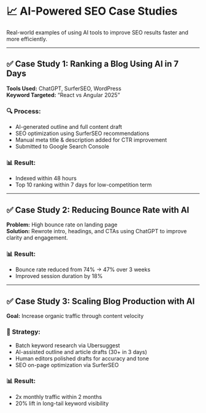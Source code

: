 # 📈 AI-Powered SEO Case Studies

Real-world examples of using AI tools to improve SEO results faster and more efficiently.

---

## ✅ Case Study 1: Ranking a Blog Using AI in 7 Days
**Tools Used:** ChatGPT, SurferSEO, WordPress  
**Keyword Targeted:** “React vs Angular 2025”

### 🔍 Process:
- AI-generated outline and full content draft
- SEO optimization using SurferSEO recommendations
- Manual meta title & description added for CTR improvement
- Submitted to Google Search Console

### 📊 Result:
- Indexed within 48 hours
- Top 10 ranking within 7 days for low-competition term

---

## ✅ Case Study 2: Reducing Bounce Rate with AI
**Problem:** High bounce rate on landing page  
**Solution:** Rewrote intro, headings, and CTAs using ChatGPT to improve clarity and engagement.

### 📊 Result:
- Bounce rate reduced from 74% → 47% over 3 weeks
- Improved session duration by 18%

---

## ✅ Case Study 3: Scaling Blog Production with AI
**Goal:** Increase organic traffic through content velocity

### 🚀 Strategy:
- Batch keyword research via Ubersuggest
- AI-assisted outline and article drafts (30+ in 3 days)
- Human editors polished drafts for accuracy and tone
- SEO on-page optimization via SurferSEO

### 📊 Result:
- 2x monthly traffic within 2 months
- 20% lift in long-tail keyword visibility
